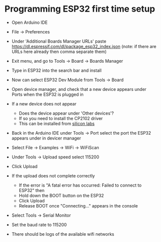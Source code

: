 # Programming ESP32 first time setup

- Open Arduino IDE
- File -> Preferences
- Under 'Additional Boards Manager URLs' paste  
  https://dl.espressif.com/dl/package_esp32_index.json (note: if there are URLs here already then comma separate them)
- Exit menu, and go to Tools -> Board -> Boards Manager
- Type in ESP32 into the search bar and install
- Now can select ESP32 Dev Module from Tools -> Board

- Open device manager, and check that a new device appears under Ports when the ESP32 is plugged in

- If a new device does not appear

  - Does the device appear under 'Other devices'?
  - If so you need to install the CP2102 driver
  - This can be installed from [silicon labs](https://www.silabs.com/developers/usb-to-uart-bridge-vcp-drivers)

- Back in the Arduino IDE under Tools -> Port select the port the ESP32 appears under in devicer manager
- Select File -> Examples -> WiFi -> WiFiScan
- Under Tools -> Upload speed select 115200
- Click Upload

- If the upload does not complete correctly

  - If the error is "A fatal error has occurred: Failed to connect to ESP32" then
  - Hold down the BOOT button on the ESP32
  - Click Upload
  - Release BOOT once "Connecting..." appears in the console

- Select Tools -> Serial Monitor
- Set the baud rate to 115200
- There should be logs of the available wifi networks
